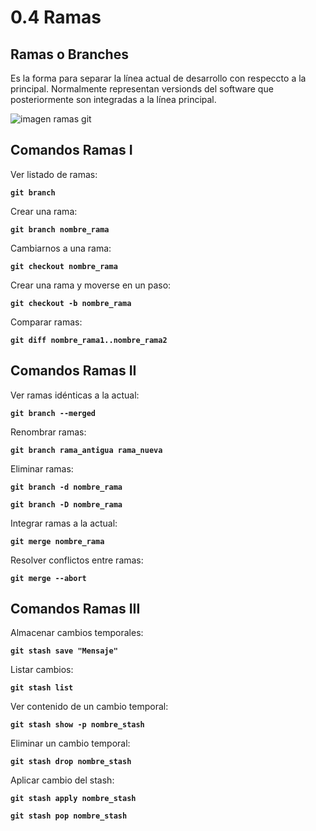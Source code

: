 # 0.4  Ramas

## Ramas o Branches

Es la forma para separar la línea actual de desarrollo con respeccto a la principal. Normalmente representan versionds del software que posteriormente son integradas a la línea principal.

![imagen ramas git](https://uialberto.files.wordpress.com/2016/11/gitflowui.png)

## Comandos Ramas I

Ver listado de ramas:

**`git branch`**

Crear una rama:

**`git branch nombre_rama`**

Cambiarnos a una rama:

**`git checkout nombre_rama`**

Crear una rama y moverse en un paso:

**`git checkout -b nombre_rama`**

Comparar ramas:

**`git diff nombre_rama1..nombre_rama2`**

## Comandos Ramas II

Ver ramas idénticas a la actual:

**`git branch --merged`**

Renombrar ramas:

**`git branch rama_antigua rama_nueva`**

Eliminar ramas:

**`git branch -d nombre_rama`**

**`git branch -D nombre_rama`**

Integrar ramas a la actual:

**`git merge nombre_rama`**

Resolver conflictos entre ramas:

**`git merge --abort`**

## Comandos Ramas III

Almacenar cambios temporales:

**`git stash save "Mensaje"`**

Listar cambios:

**`git stash list`**

Ver contenido de un cambio temporal:

**`git stash show -p nombre_stash`**

Eliminar un cambio temporal:

**`git stash drop nombre_stash`**

Aplicar cambio del stash:

**`git stash apply nombre_stash`**

**`git stash pop nombre_stash`**


